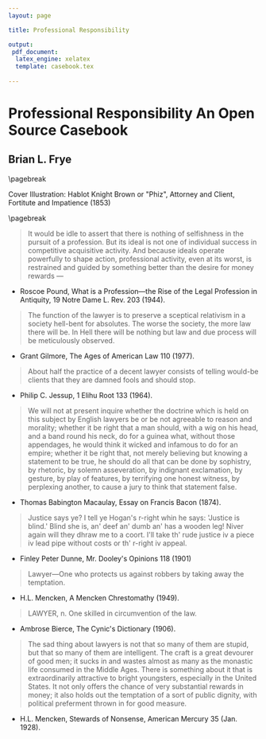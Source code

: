 ```yaml
---
layout: page

title: Professional Responsibility

output: 
 pdf_document:
  latex_engine: xelatex
  template: casebook.tex
  
---
```


# Professional Responsibility An Open Source Casebook

## Brian L. Frye 

\pagebreak

Cover Illustration: Hablot Knight Brown or "Phiz", Attorney and Client, Fortitute and Impatience
 (1853)

\pagebreak

> It would be idle to assert that there is nothing of selfishness in the pursuit of a profession. But its ideal is not one of individual success in competitive acquisitive activity. And because ideals operate powerfully to shape action, professional activity, even at its worst, is restrained and guided by something better than the desire for money rewards — 

- Roscoe Pound, What is a Profession—the Rise of the Legal Profession in Antiquity, 19 Notre Dame L. Rev. 203 (1944).

> The function of the lawyer is to preserve a sceptical relativism in a society hell-bent for absolutes. The worse the society, the more law there will be. In Hell there will be nothing but law and due process will be meticulously observed.

- Grant Gilmore, The Ages of American Law 110 (1977). 

> About half the practice of a decent lawyer consists of telling would-be clients that they are damned fools and should stop.

- Philip C. Jessup, 1 Elihu Root 133 (1964).

> We will not at present inquire whether the doctrine which is held on this subject by English lawyers be or be not agreeable to reason and morality; whether it be right that a man should, with a wig on his head, and a band round his neck, do for a guinea what, without those appendages, he would think it wicked and infamous to do for an empire; whether it be right that, not merely believing but knowing a statement to be true, he should do all that can be done by sophistry, by rhetoric, by solemn asseveration, by indignant exclamation, by gesture, by play of features, by terrifying one honest witness, by perplexing another, to cause a jury to think that statement false.

- Thomas Babington Macaulay, Essay on Francis Bacon (1874).

> Justice says ye? I tell ye Hogan's r-right whin he says: 'Justice is blind.' Blind she is, an' deef an' dumb an' has a wooden leg! Niver again will they dhraw me to a coort. I'll take th' rude justice iv a piece iv lead pipe without costs or th' r-right iv appeal. 

- Finley Peter Dunne, Mr. Dooley's Opinions 118 (1901)

> Lawyer—One who protects us against robbers by taking away the temptation. 

- H.L. Mencken, A Mencken Chrestomathy (1949).

> LAWYER, n. One skilled in circumvention of the law. 

- Ambrose Bierce, The Cynic's Dictionary (1906). 

> The sad thing about lawyers is not that so many of them are stupid, but that so many of them are intelligent. The craft is a great devourer of good men; it sucks in and wastes almost as many as the monastic life consumed in the Middle Ages. There is something about it that is extraordinarily attractive to bright youngsters, especially in the United States. It not only offers the chance of very substantial rewards in money; it also holds out the temptation of a sort of public dignity, with political preferment thrown in for good measure. 

- H.L. Mencken, Stewards of Nonsense, American Mercury 35 (Jan. 1928). 




